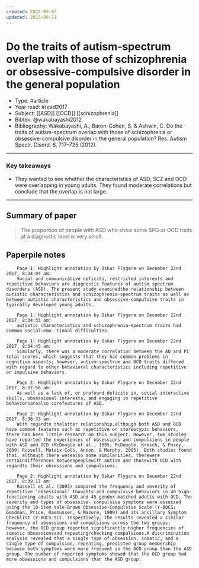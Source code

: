 ```yaml
---
created: 2022-09-07
updated: 2023-08-31
---
```

# Do the traits of autism-spectrum overlap with those of schizophrenia or obsessive-compulsive disorder in the general population
* Type: #article
* Year read: #read2017
* Subject: [[ASD]] [[OCD]] [[schizophrenia]]
* Bibtex: @wakabayashi2012
* Bibliography: Wakabayashi, A., Baron-Cohen, S. & Ashwin, C. Do the traits of autism-spectrum overlap with those of schizophrenia or obsessive-compulsive disorder in the general population? Res. Autism Spectr. Disord. 6, 717–725 (2012).
---

### Key takeaways
* They wanted to see whether the characteristics of ASD, SCZ and OCD were overlapping in young adults. They found moderate correlations but conclude that the overlap is not large.

---
 ## Summary of paper
 
> The proportion of people with ASD who show some SPD or OCD traits at a diagnostic level is very small.

## Paperpile notes

```
    Page 1: Highlight annotation by Oskar Flygare on December 22nd 2017, 8:34:04 am:
    Social and communicative deficits, restricted interests and repetitive behaviors are diagnostic features of autism spectrum disorders (ASD). The present study examinedthe relationship between autistic characteristics and schizophrenia-spectrum traits as well as between autistic characteristics and obsessive-compulsive traits in typically developed young adults.

    Page 1: Highlight annotation by Oskar Flygare on December 22nd 2017, 8:34:33 am:
    autistic characteristics and schizophrenia-spectrum traits had common social–emo- tional difficulties.

    Page 1: Highlight annotation by Oskar Flygare on December 22nd 2017, 8:34:45 am:
    Similarly, there was a moderate correlation between the AQ and PI total scores, which suggests that they had common problems in cognitive aspects; however, autism-spectrum and OCD traits differed with regard to other behavioral characteristics including repetitive or impulsive behaviors.

    Page 2: Highlight annotation by Oskar Flygare on December 22nd 2017, 8:37:56 am:
    As well as a lack of, or profound deficits in, social interactive skills, obsessional interests, and engaging in repetitive behaviorsarealso corefeatures of ASD.

    Page 2: Highlight annotation by Oskar Flygare on December 22nd 2017, 8:38:33 am:
    With regardto thelatter relationship,although both ASD and OCD have common features such as repetitive or stereotypic behaviors, there has been little research on this subject. However, two studies have reported the experiences of obsessions and compulsions in people with ASD and OCD (McDougle et al., 1995; McDougle, Kresch, & Posey, 2000; Russell, Mataix-Cols, Anson, & Murphy, 2005). Both studies found that, although there werealso some similarities, therewere certaindifferences betweenpeoplewith autism and thosewith OCD with regardto their obsessions and compulsions.

    Page 2: Highlight annotation by Oskar Flygare on December 22nd 2017, 8:39:17 am:
    Russell et al. (2005) compared the frequency and severity of repetitive ‘obsessional’ thoughts and compulsive behaviors in 40 high-functioning adults with ASD and 45 gender-matched adults with OCD. The severity and types of obsessive- compulsive symptoms were assessed using the 10-item Yale-Brown Obsessive-Compulsive Scale (Y-BOCS; Goodman, Price, Rasmussen, & Mazure, 1989) and its ancillary Symptom Checklist (Y-BOCS-SC), respectively. The results revealed a similar frequency of obsessions and compulsions across the two groups; however, the OCD group reported significantly higher frequencies of somatic obsessionsand repeating/checking compulsions.A discrimination analysis revealed that a single type of obsession, somatic, and a single type of compulsion, repeating, predicted group membership because both symptoms were more frequent in the OCD group than the ASD group. The number of reported symptoms showed that the OCD group had more obsessions and compulsions than the ASD group.
```